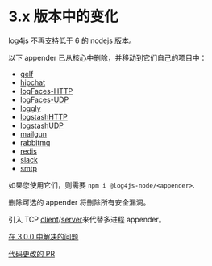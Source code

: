 # 3.x 版本中的变化

log4js 不再支持低于 6 的 nodejs 版本。

以下 appender 已从核心中删除，并移动到它们自己的项目中：

- [gelf](https://github.com/log4js-node/gelf)
- [hipchat](https://github.com/log4js-node/hipchat)
- [logFaces-HTTP](https://github.com/log4js-node/logFaces-HTTP)
- [logFaces-UDP](https://github.com/log4js-node/logFaces-UDP)
- [loggly](https://github.com/log4js-node/loggly)
- [logstashHTTP](https://github.com/log4js-node/logstashHTTP)
- [logstashUDP](https://github.com/log4js-node/logstashUDP)
- [mailgun](https://github.com/log4js-node/mailgun)
- [rabbitmq](https://github.com/log4js-node/rabbitmq)
- [redis](https://github.com/log4js-node/redis)
- [slack](https://github.com/log4js-node/slack)
- [smtp](https://github.com/log4js-node/smtp)

如果您使用它们，则需要 `npm i @log4js-node/<appender>`.

删除可选的 appender 将删除所有安全漏洞。

引入 TCP [client](tcp.md)/[server](tcp-server.md)来代替多进程 appender。

[在 3.0.0 中解决的问题](https://github.com/log4js-node/log4js-node/milestone/31?closed=1)

[代码更改的 PR](https://github.com/log4js-node/log4js-node/pull/754)
